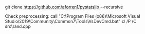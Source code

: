 git clone https://github.com/aforren1/pystatslib --recursive

Check preprocessing: 
call "C:\Program Files (x86)\Microsoft Visual Studio\2019\Community\Common7\Tools\VsDevCmd.bat"
cl /P /C src\rand.cpp